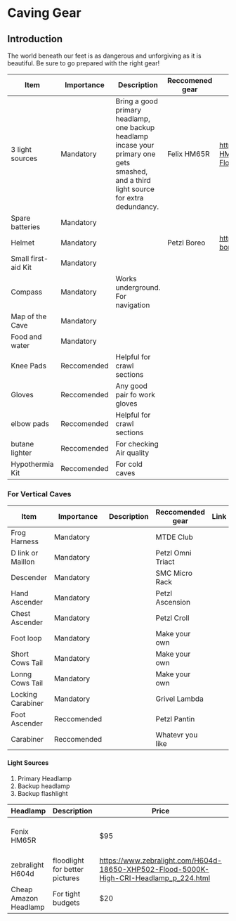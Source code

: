<div class=container>

# Caving Gear

## Introduction

The world beneath our feet is as dangerous and unforgiving as it is beautiful. 
Be sure to go prepared with the right gear!

| Item                | Importance  | Description | Reccomened gear | Link |
| ------------------- | ----------- | ----------- | --------------- | ---- |
| 3 light sources     | Mandatory   | Bring a good primary headlamp, one backup headlamp incase your primary one gets smashed, and a third light source for extra dedundancy. | Felix HM65R | https://www.amazon.com/Fenix-HM65R-Rechargeable-Spotlight-Floodlight/dp/B07TDRJN7F |
| Spare batteries     | Mandatory   | 
| Helmet              | Mandatory   | | Petzl Boreo | https://www.backcountry.com/petzl-boreo-helmet-ptz007h |
| Small first-aid Kit | Mandatory   | 
| Compass             | Mandatory   | Works underground. For navigation |
| Map of the Cave     | Mandatory   |
| Food and water      | Mandatory   |
| Knee Pads           | Reccomended | Helpful for crawl sections |
| Gloves              | Reccomended | Any good pair fo work gloves |
| elbow pads          | Reccomended | Helpful for crawl sections |
| butane lighter      | Reccomended | For checking Air quality |
| Hypothermia Kit     | Reccomended | For cold caves |

### For Vertical Caves

| Item                | Importance  | Description | Reccomended gear | Link |
| ------------------- | ----------- | ----------- | ---------------- | ---- |
| Frog Harness        | Mandatory   | | MTDE Club |
| D link or Maillon   | Mandatory   | | Petzl Omni Triact |
| Descender           | Mandatory   | | SMC Micro Rack |
| Hand Ascender       | Mandatory   | | Petzl Ascension |
| Chest Ascender      | Mandatory   | | Petzl Croll |
| Foot loop           | Mandatory   | | Make your own |
| Short Cows Tail     | Mandatory   | | Make your own |
| Lonng Cows Tail     | Mandatory   | | Make your own |
| Locking Carabiner   | Mandatory   | | Grivel Lambda |
| Foot Ascender       | Reccomended | | Petzl Pantin |
| Carabiner           | Reccomended | | Whatevr you like |


#### Light Sources
1. Primary Headlamp
2. Backup headlamp 
3. Backup flashlight

| Headlamp            | Description | Price | Link |
| ------------------- | ----------- | ----- | ---- |
| Fenix HM65R         | | $95 | https://www.amazon.com/Fenix-HM65R-Rechargeable-Spotlight-Floodlight/dp/B07TDRJN7F |
| zebralight H604d | floodlight for better pictures | https://www.zebralight.com/H604d-18650-XHP502-Flood-5000K-High-CRI-Headlamp_p_224.html |
| Cheap Amazon Headlamp | For tight budgets | $20 | |

</div>